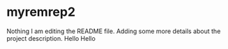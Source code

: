 # myremrep2
Nothing
I am editing the README file. Adding some more details about the project description.
Hello
Hello

